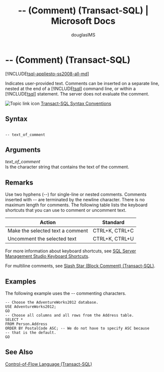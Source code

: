 ﻿---
title: "-- (Comment) (Transact-SQL) | Microsoft Docs"
ms.custom: ""
ms.date: "03/15/2017"
ms.prod: sql
ms.prod_service: "database-engine, sql-database, sql-data-warehouse, pdw"
ms.reviewer: ""
ms.suite: "sql"
ms.technology: t-sql
ms.tgt_pltfrm: ""
ms.topic: "language-reference"
f1_keywords: 
  - "--_TSQL"
  - "Comment"
  - "--"
dev_langs: 
  - "TSQL"
helpviewer_keywords: 
  - "nonexecuting text strings [SQL Server]"
  - "remarks [SQL Server]"
  - "-- (comment character)"
  - "comments [SQL Server]"
ms.assetid: 676ea8c2-52c1-4ef6-9354-320f1a091153
caps.latest.revision: 43
author: "douglaslMS"
ms.author: "douglasl"
manager: craigg
monikerRange: ">= aps-pdw-2016 || = azuresqldb-current || = azure-sqldw-latest || >= sql-server-2016 || = sqlallproducts-allversions"
---
# -- (Comment) (Transact-SQL)
[!INCLUDE[tsql-appliesto-ss2008-all-md](../../includes/tsql-appliesto-ss2008-all-md.md)]

  Indicates user-provided text. Comments can be inserted on a separate line, nested at the end of a [!INCLUDE[tsql](../../includes/tsql-md.md)] command line, or within a [!INCLUDE[tsql](../../includes/tsql-md.md)] statement. The server does not evaluate the comment.  
  
 ![Topic link icon](../../database-engine/configure-windows/media/topic-link.gif "Topic link icon") [Transact-SQL Syntax Conventions](../../t-sql/language-elements/transact-sql-syntax-conventions-transact-sql.md)  
  
## Syntax  
  
```  
  
-- text_of_comment  
```  
  
## Arguments  
 *text_of_comment*  
 Is the character string that contains the text of the comment.  
  
## Remarks  
 Use two hyphens (--) for single-line or nested comments. Comments inserted with -- are terminated by the newline character. There is no maximum length for comments. The following table lists the keyboard shortcuts that you can use to comment or uncomment text.  
  
|Action|Standard|  
|------------|--------------|  
|Make the selected text a comment|CTRL+K, CTRL+C|  
|Uncomment the selected text|CTRL+K, CTRL+U|  
  
 For more information about keyboard shortcuts, see [SQL Server Management Studio Keyboard Shortcuts](../../tools/sql-server-management-studio/sql-server-management-studio-keyboard-shortcuts.md).  
  
 For multiline comments, see [Slash Star &#40;Block Comment&#41; &#40;Transact-SQL&#41;](../../t-sql/language-elements/slash-star-comment-transact-sql.md).  
  
## Examples  
 The following example uses the -- commenting characters.  
  
```  
-- Choose the AdventureWorks2012 database.  
USE AdventureWorks2012;  
GO  
-- Choose all columns and all rows from the Address table.  
SELECT *  
FROM Person.Address  
ORDER BY PostalCode ASC; -- We do not have to specify ASC because   
-- that is the default.  
GO  
```  
  
## See Also  
 [Control-of-Flow Language &#40;Transact-SQL&#41;](~/t-sql/language-elements/control-of-flow.md)  
  
  
